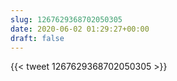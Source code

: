 ```yaml
---
slug: 1267629368702050305
date: 2020-06-02 01:29:27+00:00
draft: false
---
```


{{< tweet 1267629368702050305 >}}

